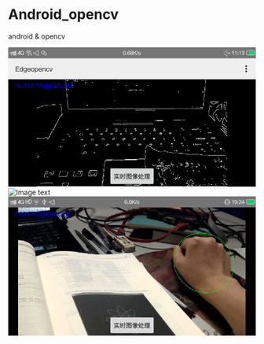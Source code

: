 # Android_opencv
android &amp; opencv

![Image text](https://github.com/xuanwo11/Android_opencv/blob/master/screenshots/ece.png)
![Image text](https://github.com/xuanwo11/Android_opencv/blob/master/screenshots/ecf.png)
![Image text](https://github.com/xuanwo11/Android_opencv/blob/master/screenshots/track.png)
